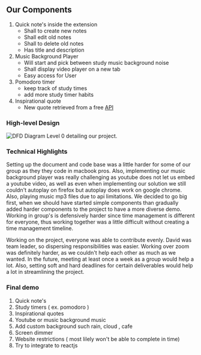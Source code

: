 ## Our Components
1. Quick note's inside the extension
   - Shall to create new notes 
   - Shall edit old notes 
   - Shall to delete old notes 
   - Has title and description 
2. Music Background Player
   - Will start and pick between study music background noise 
   - Shall display video player on a new tab
   - Easy access for User
3. Pomodoro timer
   -  keep track of study times 
   -  add more study timer habits 
4. Inspirational quote
   - New quote retrieved from a free [API](https://type.fit/api/quotes)

### High-level Design
![DFD Diagram Level 0 detailing our project.](DFDDiagramLevelZero.png)

### Technical Highlights
Setting up the document and code base was a little harder for some of our group as they
they code in macbook pros. Also, implementing our music background player was 
really challenging as youtube does not let us embed a youtube video, as well as even when implementing our solution we still 
couldn't autoplay on firefox but autoplay does work on google chrome. 
Also, playing music mp3 files due to api limitations. We decided to go big first, when we should have
started simple components than gradually added harder components to the project
to have a more diverse demo. Working in group's is defensively harder since time 
management is different for everyone, thus working together was a little difficult 
without creating a time management timeline.

Working on the project, everyone was able to contribute evenly. David was team leader,
so dispersing responsibilities was easier. Working over zoom was definitely harder, as
we couldn't help each other as much as we wanted. In the future, meeting at least once
a week as a group would help a lot. Also, setting soft and hard deadlines for certain
deliverables would help a lot in streamlining the project. 


### Final demo 

1. Quick note's 
2. Study timers ( ex. pomodoro ) 
3. Inspirational quotes 
4. Youtube or music background music 
5. Add custom background such rain, cloud , cafe 
6. Screen dimmer 
7. Website restrictions ( most lilely won't be able to complete in time)
8. Try to integrate to reactjs 



